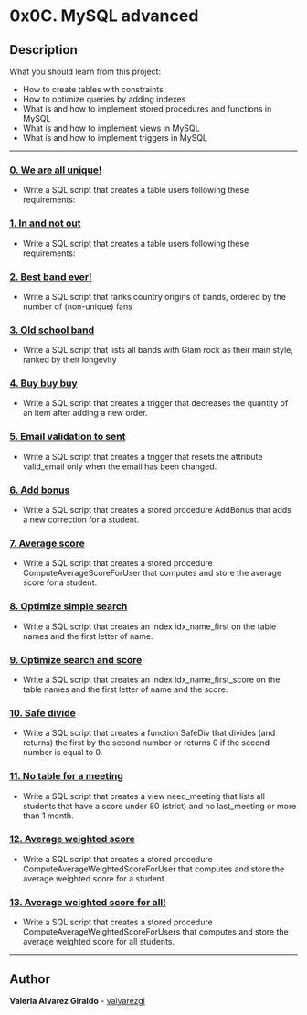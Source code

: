 # 0x0C. MySQL advanced

## Description

What you should learn from this project:

* How to create tables with constraints
* How to optimize queries by adding indexes
* What is and how to implement stored procedures and functions in MySQL
* What is and how to implement views in MySQL
* What is and how to implement triggers in MySQL

---

### [0. We are all unique!](./0-uniq_users.sql)

* Write a SQL script that creates a table users following these requirements:

### [1. In and not out](./1-country_users.sql)

* Write a SQL script that creates a table users following these requirements:

### [2. Best band ever!](./2-fans.sql)

* Write a SQL script that ranks country origins of bands, ordered by the number of (non-unique) fans

### [3. Old school band](./3-glam_rock.sql)

* Write a SQL script that lists all bands with Glam rock as their main style, ranked by their longevity

### [4. Buy buy buy](./4-store.sql)

* Write a SQL script that creates a trigger that decreases the quantity of an item after adding a new order.

### [5. Email validation to sent](./5-valid_email.sql)

* Write a SQL script that creates a trigger that resets the attribute valid_email only when the email has been changed.

### [6. Add bonus](./6-bonus.sql)

* Write a SQL script that creates a stored procedure AddBonus that adds a new correction for a student.

### [7. Average score](./7-average_score.sql)

* Write a SQL script that creates a stored procedure ComputeAverageScoreForUser that computes and store the average score for a student.

### [8. Optimize simple search](./8-index_my_names.sql)

* Write a SQL script that creates an index idx_name_first on the table names and the first letter of name.

### [9. Optimize search and score](./9-index_name_score.sql)

* Write a SQL script that creates an index idx_name_first_score on the table names and the first letter of name and the score.

### [10. Safe divide](./10-div.sql)

* Write a SQL script that creates a function SafeDiv that divides (and returns) the first by the second number or returns 0 if the second number is equal to 0.

### [11. No table for a meeting](./11-need_meeting.sql)

* Write a SQL script that creates a view need_meeting that lists all students that have a score under 80 (strict) and no last_meeting or more than 1 month.

### [12. Average weighted score](./100-average_weighted_score.sql)

* Write a SQL script that creates a stored procedure ComputeAverageWeightedScoreForUser that computes and store the average weighted score for a student.

### [13. Average weighted score for all!](./101-average_weighted_score.sql)

* Write a SQL script that creates a stored procedure ComputeAverageWeightedScoreForUsers that computes and store the average weighted score for all students.

---

## Author

**Valeria Alvarez Giraldo** - [valvarezgi](https://github.com/valvarezgi)